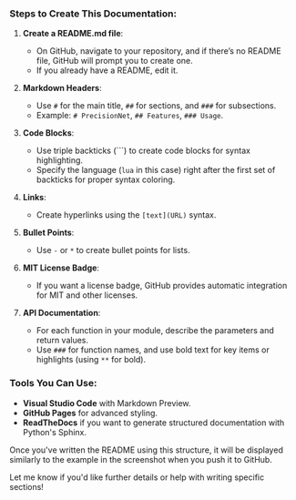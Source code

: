 ### Steps to Create This Documentation:

1. **Create a README.md file**: 
   - On GitHub, navigate to your repository, and if there’s no README file, GitHub will prompt you to create one.
   - If you already have a README, edit it.

2. **Markdown Headers**:
   - Use `#` for the main title, `##` for sections, and `###` for subsections.
   - Example: `# PrecisionNet`, `## Features`, `### Usage`.

3. **Code Blocks**:
   - Use triple backticks (\`\`\`) to create code blocks for syntax highlighting.
   - Specify the language (`lua` in this case) right after the first set of backticks for proper syntax coloring.

4. **Links**:
   - Create hyperlinks using the `[text](URL)` syntax.

5. **Bullet Points**:
   - Use `-` or `*` to create bullet points for lists.

6. **MIT License Badge**:
   - If you want a license badge, GitHub provides automatic integration for MIT and other licenses.

7. **API Documentation**:
   - For each function in your module, describe the parameters and return values.
   - Use `###` for function names, and use bold text for key items or highlights (using `**` for bold).

### Tools You Can Use:
- **Visual Studio Code** with Markdown Preview.
- **GitHub Pages** for advanced styling.
- **ReadTheDocs** if you want to generate structured documentation with Python's Sphinx.

Once you've written the README using this structure, it will be displayed similarly to the example in the screenshot when you push it to GitHub.

Let me know if you'd like further details or help with writing specific sections!
